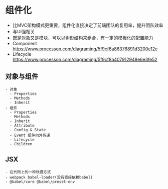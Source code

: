 # 组件化
  - 比MVC架构模式更重要，组件化直接决定了前端团队的复用率，提升团队效率
  - 与UI强相关
  - 既是对象又是模块，可以以树形结构来组合，有一定的模板化的配置能力
  - Component https://www.processon.com/diagraming/5f9cf6a86376891d3200e12e
  - Lifecycle https://www.processon.com/diagraming/5f9cf8a407912948e6e3fe52

  
  ## 对象与组件
    - 对象
      - Properties
      - Methods
      - Inherit
    - 组件
      - Properties
      - Methods
      - Inherit
      - Attribute
      - Config & State
      - Event 组件向外传递
      - Lifecycle
      - Children
  
  ## JSX
    - 在代码上的一种快捷方式
    - webpack babel-loader(没有直接依赖babel)
    - @babel/core @babel/preset-env

